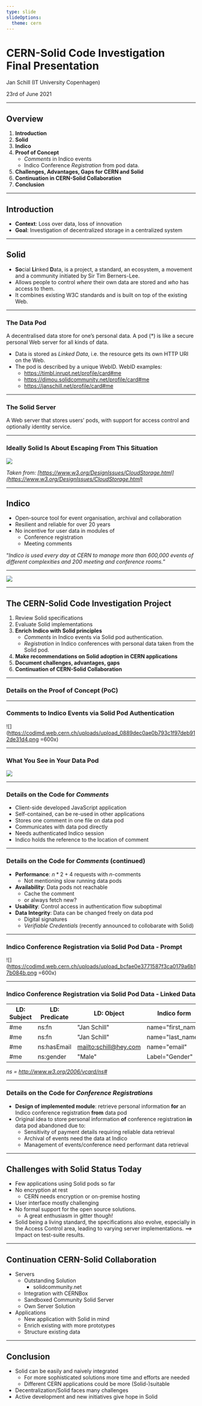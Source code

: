 ```yaml
---
type: slide
slideOptions:
  theme: cern
---
```


# CERN-Solid Code Investigation</br>Final Presentation

Jan Schill (IT University Copenhagen)

23rd of June 2021

---

## Overview

1. **Introduction**
1. **Solid**
1. **Indico**
1. **Proof of Concept**
    * _Comments_ in Indico events
    * Indico Conference _Registration_ from pod data.
1. **Challenges, Advantages, Gaps for CERN and Solid**
1. **Continuation in CERN-Solid Collaboration**
1. **Conclusion**

---

## Introduction

* **Context**: Loss over data, loss of innovation
* **Goal**: Investigation of decentralized storage in a centralized system

---

## Solid

* **So**cial **Li**nked **D**ata, is a project, a standard, an ecosystem, a movement and a community initiated by Sir Tim Berners-Lee.
* Allows people to control _where_ their own data are stored and _who_ has access to them.
* It combines existing W3C standards and is built on top of the existing Web.

---

### The Data Pod

A decentralised data store for one’s personal data. A pod (*) is like a secure personal Web server for all kinds of data.
* Data is stored as _Linked Data_, i.e. the resource gets its own HTTP URI on the Web.
* The pod is described by a unique WebID. WebID examples:
    * https://timbl.inrupt.net/profile/card#me
    * https://dimou.solidcommunity.net/profile/card#me
    * https://janschill.net/profile/card#me

---

### The Solid Server

A Web server that stores users’ pods, with support for access control and optionally identity service.

---

### Ideally Solid Is About Escaping From This Situation

![](https://codimd.web.cern.ch/uploads/upload_50196f49ba7d0c4698c6fa16fde91d4d.png)

_Taken from: [https://www.w3.org/DesignIssues/CloudStorage.html](https://www.w3.org/DesignIssues/CloudStorage.html)_

---

## Indico

* Open-source tool for event organisation, archival and collaboration
* Resilient and reliable for over 20 years
* No incentive for user data in modules of
    * Conference registration
    * Meeting comments

“*Indico is used every day at CERN to manage more than 600,000 events of different complexities and 200 meeting and conference rooms.*”

---

![](https://codimd.web.cern.ch/uploads/upload_925432015b8cf5e6a4cb4c83938d0b09.png)

---

## The CERN-Solid Code Investigation Project

1. Review Solid specifications
2. Evaluate Solid implementations
3. **Enrich Indico with Solid principles**
    * _Comments_ in Indico events via Solid pod authentication.
    * _Registration_ in Indico conferences with personal data taken from the Solid pod.
4. **Make recommendations on Solid adoption in CERN applications**
5. **Document challenges, advantages, gaps**
6. **Continuation of CERN-Solid Collaboration**

---

### Details on the Proof of Concept (PoC)


---

### Comments to Indico Events via Solid Pod Authentication

![](https://codimd.web.cern.ch/uploads/upload_0889dec0ae0b793c1f97deb912de31d4.png =600x)

---

### What You See in Your Data Pod

![](https://codimd.web.cern.ch/uploads/upload_43756b69fc349d881b768cb9c8192dff.png)

---

### Details on the Code for _Comments_

* Client-side developed JavaScript application
* Self-contained, can be re-used in other applications
* Stores one comment in one file on data pod
* Communicates with data pod directly
* Needs authenticated Indico session
* Indico holds the reference to the location of comment

---

### Details on the Code for _Comments_ (continued)

* **Performance**: $n * 2+4$ requests with $n$-comments
    * Not mentioning slow running data pods
* **Availability**: Data pods not reachable
    * Cache the comment
    * or always fetch new?
* **Usability**: Control access in authentication flow suboptimal
* **Data Integrity**: Data can be changed freely on data pod
    * Digital signatures
    * *Verifiable Credentials* (recently announced to collobarate with Solid)

---

### Indico Conference Registration via Solid Pod Data - Prompt

![](https://codimd.web.cern.ch/uploads/upload_bcfae0e3771587f3ca0179a6b17b084b.png =600x)

---

### Indico Conference Registration via Solid Pod Data - Linked Data

| LD: Subject | LD: Predicate | LD: Object              | Indico form       |
| ----------- | ------------- | ----------------------- | ----------------- |
| #me         | ns:fn         | "Jan Schill"            | name="first_name" |
| #me         | ns:fn         | "Jan Schill"            | name="last_name"  |
| #me         | ns:hasEmail   | <mailto:schill@hey.com> | name="email"      |
| #me         | ns:gender     | "Male"                  | Label="Gender"    |

*ns = http://www.w3.org/2006/vcard/ns#*

---

### Details on the Code for _Conference Registrations_

* **Design of implemented module**: retrieve personal information **for** an Indico conference registration **from** data pod
* Original idea to store personal information **of** conference registration **in** data pod abandoned due to:
    * Sensitivity of payment details requiring reliable data retrieval
    * Archival of events need the data at Indico
    * Management of events/conference need performant data retrieval

---

## Challenges with Solid Status Today

* Few applications using Solid pods so far
* No encryption at rest
    * CERN needs encryption or on-premise hosting
* User interface mostly challenging
* No formal support for the open source solutions.
    * A great enthusiasm in gitter though!
* Solid being a living standard, the specifications also evolve, especially in the Access Control area, leading to varying server implementations.
==> Impact on  test-suite results.

---

## Continuation CERN-Solid Collaboration

* Servers
    * Outstanding Solution
        * solidcommunity.net
    * Integration with CERNBox
    * Sandboxed Community Solid Server
    * Own Server Solution
* Applications
    * New application with Solid in mind
    * Enrich existing with more prototypes
    * Structure existing data

---

## Conclusion

* Solid can be easily and naively integrated
    * For more sophisticated solutions more time and efforts are needed
    * Different CERN applications could be more (Solid-)suitable
* Decentralization/Solid faces many challenges
* Active development and new initiatives give hope in Solid
